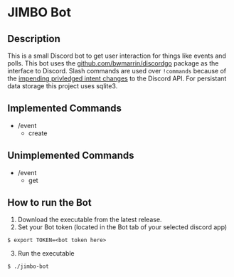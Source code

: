 # JIMBO Bot

## Description

This is a small Discord bot to get user interaction for things like events and polls. This bot uses the [github.com/bwmarrin/discordgo](http://github.com/bwmarrin/discordgo) package as the interface to Discord. Slash commands are used over `!commands` because of the [impending privledged intent changes](https://support-dev.discord.com/hc/en-us/articles/4404772028055-Message-Content-Access-Deprecation-for-Verified-Bots) to the Discord API. For persistant data storage this project uses sqlite3.

## Implemented Commands

* /event
    * create

## Unimplemented Commands

* /event
    * get

## How to run the Bot

1. Download the executable from the latest release.
2. Set your Bot token (located in the Bot tab of your selected discord app)

```
$ export TOKEN=<bot token here>
```

3. Run the executable

```
$ ./jimbo-bot
```